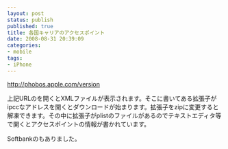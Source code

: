 ```yaml
---
layout: post
status: publish
published: true
title: 各国キャリアのアクセスポイント
date: 2008-08-31 20:39:09
categories:
- mobile
tags:
- iPhone
---
```

<a href="http://phobos.apple.com/version">http://phobos.apple.com/version</a>

上記URLのを開くとXMLファイルが表示されます。そこに書いてある拡張子がipccなアドレスを開くとダウンロードが始まります。拡張子をzipに変更すると解凍できます。その中に拡張子がplistのファイルがあるのでテキストエディタ等で開くとアクセスポイントの情報が書かれています。

Softbankのもありました。
